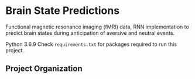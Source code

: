 Brain State Predictions
==============================

Functional magnetic resonance imaging (fMRI) data, RNN implementation to predict brain states during anticipation of aversive and neutral events.

Python 3.6.9
Check `requirements.txt` for packages required to run this project.

Project Organization
------------
